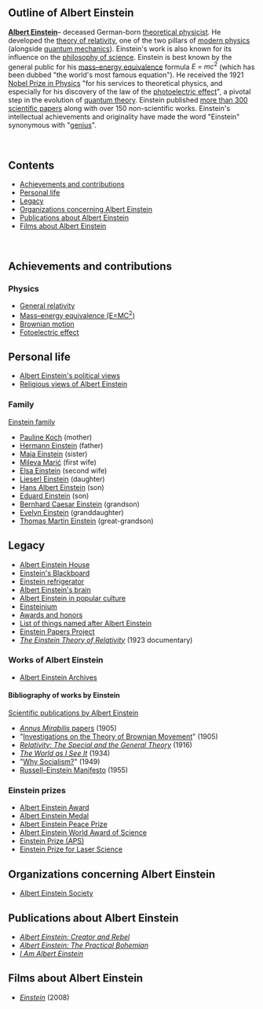 <h2>Outline of Albert Einstein </h2>

<p><strong><a title="Albert Einstein" href="https://en.wikipedia.org/wiki/Albert_Einstein">Albert Einstein</a></strong>&ndash; deceased German-born <a class="mw-redirect" title="" href="https://en.wikipedia.org/wiki/Theoretical_physicist">theoretical physicist</a>. He developed the <a title="Theory of relativity" href="https://en.wikipedia.org/wiki/Theory_of_relativity">theory of relativity</a>, one of the two pillars of&nbsp;<a title="Modern physics" href="https://en.wikipedia.org/wiki/Modern_physics">modern physics</a> (alongside <a title="Quantum mechanics" href="https://en.wikipedia.org/wiki/Quantum_mechanics">quantum mechanics</a>). Einstein's work is also known for its influence on the <a title="Philosophy of science" href="https://en.wikipedia.org/wiki/Philosophy_of_science">philosophy of science</a>.<sup id="cite_ref-3" class="reference"></sup><sup id="cite_ref-4" class="reference"></sup> Einstein is best known by the general public for his&nbsp;<a title="Mass&ndash;energy equivalence" href="https://en.wikipedia.org/wiki/Mass%E2%80%93energy_equivalence">mass&ndash;energy equivalence</a>&nbsp;formula&nbsp;<span class="nowrap"><em>E</em> = <em>mc</em><sup>2</sup></span> (which has been dubbed "the world's most famous equation").<sup id="cite_ref-5" class="reference"></sup>&nbsp;He received the 1921 <a title="Nobel Prize in Physics" href="https://en.wikipedia.org/wiki/Nobel_Prize_in_Physics">Nobel Prize in Physics</a>&nbsp;"for his services to theoretical physics, and especially for his discovery of the law of the <a title="Photoelectric effect" href="https://en.wikipedia.org/wiki/Photoelectric_effect">photoelectric effect</a>", a pivotal step in the evolution of <a title="Introduction to quantum mechanics" href="https://en.wikipedia.org/wiki/Introduction_to_quantum_mechanics">quantum theory</a>. Einstein published <a title="List of scientific publications by Albert Einstein" href="https://en.wikipedia.org/wiki/List_of_scientific_publications_by_Albert_Einstein">more than 300 scientific papers</a> along with over 150 non-scientific works.<sup id="cite_ref-Paul_Arthur_Schilpp,_editor_1951_730&ndash;746_6-0" class="reference"></sup> Einstein's intellectual achievements and originality have made the word "Einstein" synonymous with "<a title="Genius" href="https://en.wikipedia.org/wiki/Genius">genius</a>".<sup id="cite_ref-wordnetweb.princeton.edu_7-0" class="reference"></sup></p>
</br>
<h2 id="mw-toc-heading">Contents</h2>
<ul>
<li class="toclevel-1 tocsection-1"><a href="#Achievements_and_contributions"><span class="toctext">Achievements and contributions</span></a></li>
<li class="toclevel-1 tocsection-3"><a href="#Personal_life"><span class="toctext">Personal life</span></a></li>
<li class="toclevel-1 tocsection-5"><a href="#Legacy"><span class="toctext">Legacy</span></a></li>
<li class="toclevel-1 tocsection-9"><a href="#Organizations_concerning_Albert_Einstein"><span class="toctext">Organizations concerning Albert Einstein</span></a></li>
<li class="toclevel-1 tocsection-10"><a href="#Publications_about_Albert_Einstein"><span class="toctext">Publications about Albert Einstein</span></a></li>
<li class="toclevel-1 tocsection-11"><a href="#Films_about_Albert_Einstein"><span class="toctext">Films about Albert Einstein</span></a></li>
</ul>
</br>
<h2><span id="Achievements_and_contributions" class="mw-headline">Achievements and contributions</span></h2>
<h3><span id="Physics" class="mw-headline">Physics</span></h3>
<ul>
<li><a title="General relativity" href="https://en.wikipedia.org/wiki/General_relativity">General relativity</a></li>
<li><a title="Mass&ndash;energy equivalence" href="https://en.wikipedia.org/wiki/Mass%E2%80%93energy_equivalence">Mass&ndash;energy equivalence (E=MC<sup>2</sup>)</a></li>
<li><a title="Brownian motion" href="https://en.wikipedia.org/wiki/Brownian_motion">Brownian motion</a></li>
<li><a class="mw-redirect" title="Fotoelectric effect" href="https://en.wikipedia.org/wiki/Fotoelectric_effect">Fotoelectric effect</a></li>
</ul>
<h2><span id="Personal_life" class="mw-headline">Personal life</span></h2>
<ul>
<li><a class="mw-redirect" title="Albert Einstein's political views" href="https://en.wikipedia.org/wiki/Albert_Einstein%27s_political_views">Albert Einstein's political views</a></li>
<li><a class="mw-redirect" title="Religious views of Albert Einstein" href="https://en.wikipedia.org/wiki/Religious_views_of_Albert_Einstein">Religious views of Albert Einstein</a></li>
</ul>
<h3><span id="Family" class="mw-headline">Family</span></h3>
<p><a title="Einstein family" href="https://en.wikipedia.org/wiki/Einstein_family">Einstein family</a></p>
<ul>
<li><a class="mw-redirect" title="Pauline Koch" href="https://en.wikipedia.org/wiki/Pauline_Koch">Pauline Koch</a>&nbsp;(mother)</li>
<li><a class="mw-redirect" title="Hermann Einstein" href="https://en.wikipedia.org/wiki/Hermann_Einstein">Hermann Einstein</a>&nbsp;(father)</li>
<li><a class="mw-redirect" title="Maja Einstein" href="https://en.wikipedia.org/wiki/Maja_Einstein">Maja Einstein</a>&nbsp;(sister)</li>
<li><a title="Mileva Marić" href="https://en.wikipedia.org/wiki/Mileva_Mari%C4%87">Mileva Marić</a>&nbsp;(first wife)</li>
<li><a title="Elsa Einstein" href="https://en.wikipedia.org/wiki/Elsa_Einstein">Elsa Einstein</a>&nbsp;(second wife)</li>
<li><a class="mw-redirect" title="Lieserl Einstein" href="https://en.wikipedia.org/wiki/Lieserl_Einstein">Lieserl Einstein</a>&nbsp;(daughter)</li>
<li><a title="Hans Albert Einstein" href="https://en.wikipedia.org/wiki/Hans_Albert_Einstein">Hans Albert Einstein</a>&nbsp;(son)</li>
<li><a title="Einstein family" href="https://en.wikipedia.org/wiki/Einstein_family#Eduard_Einstein_(Albert's_son)">Eduard Einstein</a>&nbsp;(son)</li>
<li><a title="Bernhard Caesar Einstein" href="https://en.wikipedia.org/wiki/Bernhard_Caesar_Einstein">Bernhard Caesar Einstein</a>&nbsp;(grandson)</li>
<li><a title="Evelyn Einstein" href="https://en.wikipedia.org/wiki/Evelyn_Einstein">Evelyn Einstein</a>&nbsp;(granddaughter)</li>
<li><a class="mw-redirect" title="Thomas Martin Einstein" href="https://en.wikipedia.org/wiki/Thomas_Martin_Einstein">Thomas Martin Einstein</a>&nbsp;(great-grandson)</li>
</ul>
<h2><span id="Legacy" class="mw-headline">Legacy</span></h2>
<ul>
<li><a title="Albert Einstein House" href="https://en.wikipedia.org/wiki/Albert_Einstein_House">Albert Einstein House</a></li>
<li><a title="Einstein's Blackboard" href="https://en.wikipedia.org/wiki/Einstein%27s_Blackboard">Einstein's Blackboard</a></li>
<li><a title="Einstein refrigerator" href="https://en.wikipedia.org/wiki/Einstein_refrigerator">Einstein refrigerator</a></li>
<li><a title="Albert Einstein's brain" href="https://en.wikipedia.org/wiki/Albert_Einstein%27s_brain">Albert Einstein's brain</a></li>
<li><a title="Albert Einstein in popular culture" href="https://en.wikipedia.org/wiki/Albert_Einstein_in_popular_culture">Albert Einstein in popular culture</a></li>
<li><a title="Einsteinium" href="https://en.wikipedia.org/wiki/Einsteinium">Einsteinium</a></li>
<li><a title="Einstein's awards and honors" href="https://en.wikipedia.org/wiki/Einstein%27s_awards_and_honors">Awards and honors</a></li>
<li><a title="List of things named after Albert Einstein" href="https://en.wikipedia.org/wiki/List_of_things_named_after_Albert_Einstein">List of things named after Albert Einstein</a></li>
<li><a title="Einstein Papers Project" href="https://en.wikipedia.org/wiki/Einstein_Papers_Project">Einstein Papers Project</a></li>
<li><em><a title="The Einstein Theory of Relativity" href="https://en.wikipedia.org/wiki/The_Einstein_Theory_of_Relativity">The Einstein Theory of Relativity</a></em>&nbsp;(1923 documentary)</li>
</ul>
<h3><span id="Works_of_Albert_Einstein" class="mw-headline">Works of Albert Einstein</span></h3>
<ul>
<li><a title="Albert Einstein Archives" href="https://en.wikipedia.org/wiki/Albert_Einstein_Archives">Albert Einstein Archives</a></li>
</ul>
<h4><span id="Bibliography_of_works_by_Einstein" class="mw-headline">Bibliography of works by Einstein</span></h4>
<p><a title="List of scientific publications by Albert Einstein" href="https://en.wikipedia.org/wiki/List_of_scientific_publications_by_Albert_Einstein">Scientific publications by Albert Einstein</a></p>
<ul>
<li><a title="Annus Mirabilis papers" href="https://en.wikipedia.org/wiki/Annus_Mirabilis_papers"><em>Annus Mirabilis</em>&nbsp;papers</a>&nbsp;(1905)</li>
<li>"<a title="&Uuml;ber die von der molekularkinetischen Theorie der W&auml;rme geforderte Bewegung von in ruhenden Fl&uuml;ssigkeiten suspendierten Teilchen" href="https://en.wikipedia.org/wiki/%C3%9Cber_die_von_der_molekularkinetischen_Theorie_der_W%C3%A4rme_geforderte_Bewegung_von_in_ruhenden_Fl%C3%BCssigkeiten_suspendierten_Teilchen">Investigations on the Theory of Brownian Movement</a>" (1905)</li>
<li><em><a title="Relativity: The Special and the General Theory" href="https://en.wikipedia.org/wiki/Relativity:_The_Special_and_the_General_Theory">Relativity: The Special and the General Theory</a></em>&nbsp;(1916)</li>
<li><em><a title="The World as I See It (book)" href="https://en.wikipedia.org/wiki/The_World_as_I_See_It_(book)">The World as I See It</a></em>&nbsp;(1934)</li>
<li>"<a title="Why Socialism?" href="https://en.wikipedia.org/wiki/Why_Socialism%3F">Why Socialism?</a>" (1949)</li>
<li><a title="Russell&ndash;Einstein Manifesto" href="https://en.wikipedia.org/wiki/Russell%E2%80%93Einstein_Manifesto">Russell&ndash;Einstein Manifesto</a>&nbsp;(1955)</li>
</ul>
<h3><span id="Einstein_prizes" class="mw-headline">Einstein prizes</span></h3>
<ul>
<li><a title="Albert Einstein Award" href="https://en.wikipedia.org/wiki/Albert_Einstein_Award">Albert Einstein Award</a></li>
<li><a title="Albert Einstein Medal" href="https://en.wikipedia.org/wiki/Albert_Einstein_Medal">Albert Einstein Medal</a></li>
<li><a title="Albert Einstein Peace Prize" href="https://en.wikipedia.org/wiki/Albert_Einstein_Peace_Prize">Albert Einstein Peace Prize</a></li>
<li><a title="Albert Einstein World Award of Science" href="https://en.wikipedia.org/wiki/Albert_Einstein_World_Award_of_Science">Albert Einstein World Award of Science</a></li>
<li><a title="Einstein Prize (APS)" href="https://en.wikipedia.org/wiki/Einstein_Prize_(APS)">Einstein Prize (APS)</a></li>
<li><a title="Einstein Prize for Laser Science" href="https://en.wikipedia.org/wiki/Einstein_Prize_for_Laser_Science">Einstein Prize for Laser Science</a></li>
</ul>
<h2><span id="Organizations_concerning_Albert_Einstein" class="mw-headline">Organizations concerning Albert Einstein</span></h2>
<ul>
<li><a title="Albert Einstein Society" href="https://en.wikipedia.org/wiki/Albert_Einstein_Society">Albert Einstein Society</a></li>
</ul>
<h2><span id="Publications_about_Albert_Einstein" class="mw-headline">Publications about Albert Einstein</span></h2>
<ul>
<li><em><a title="Albert Einstein: Creator and Rebel" href="https://en.wikipedia.org/wiki/Albert_Einstein:_Creator_and_Rebel">Albert Einstein: Creator and Rebel</a></em></li>
<li><em><a title="Albert Einstein: The Practical Bohemian" href="https://en.wikipedia.org/wiki/Albert_Einstein:_The_Practical_Bohemian">Albert Einstein: The Practical Bohemian</a></em></li>
<li><em><a title="I Am Albert Einstein" href="https://en.wikipedia.org/wiki/I_Am_Albert_Einstein">I Am Albert Einstein</a></em></li>
</ul>
<h2><span id="Films_about_Albert_Einstein" class="mw-headline">Films about Albert Einstein</span></h2>
<ul>
<li><em><a title="Einstein (film)" href="https://en.wikipedia.org/wiki/Einstein_(film)">Einstein</a></em>&nbsp;(2008)</li>
</ul>
